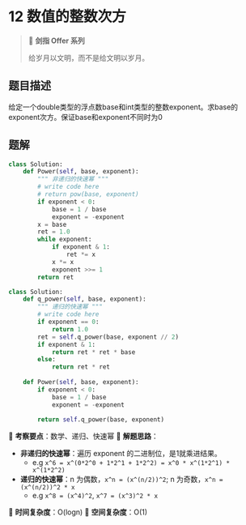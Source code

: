 # 12 数值的整数次方

> 🌟 **剑指 Offer 系列**
>
> 给岁月以文明，而不是给文明以岁月。

## 题目描述

给定一个double类型的浮点数base和int类型的整数exponent。求base的exponent次方。保证base和exponent不同时为0

## 题解

```python
class Solution:
    def Power(self, base, exponent):
        """ 非递归的快速幂 """
        # write code here
        # return pow(base, exponent)
        if exponent < 0:
            base = 1 / base
            exponent = -exponent
        x = base
        ret = 1.0
        while exponent:
            if exponent & 1:
                ret *= x
            x *= x
            exponent >>= 1
        return ret
```

```python
class Solution:
    def q_power(self, base, exponent):
        """ 递归的快速幂 """
        # write code here
        if exponent == 0:
            return 1.0
        ret = self.q_power(base, exponent // 2)
        if exponent & 1:
            return ret * ret * base
        else:
            return ret * ret
        
    def Power(self, base, exponent):
        if exponent < 0:
            base = 1 / base
            exponent = -exponent
            
        return self.q_power(base, exponent)
```

🍥 **考察要点**：数学、递归、快速幂
🍬 **解题思路**：

- **非递归的快速幂**：遍历 exponent 的二进制位，是1就乘进结果。
  - e.g `x^6 = x^(0*2^0 + 1*2^1 + 1*2^2) = x^0 * x^(1*2^1) * x^(1*2^2)`
- **递归的快速幂**：n 为偶数，`x^n = (x^(n/2))^2`; n 为奇数，`x^n = (x^(n/2))^2 * x`
  - e.g `x^8 = (x^4)^2`, `x^7 = (x^3)^2 * x`

🍉 **时间复杂度**：O(logn)
🍭 **空间复杂度**：O(1)
